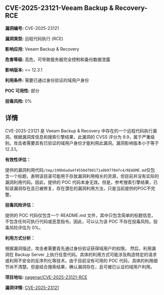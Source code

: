 ## CVE-2025-23121-Veeam Backup & Recovery-RCE

**漏洞编号:** CVE-2025-23121

**漏洞类型:** 远程代码执行 (RCE)

**影响应用:** Veeam Backup & Recovery

**危害等级:** 高危，可导致服务器完全控制和备份数据泄露

**影响版本:** <= 12.3.1

**利用条件:** 需要已通过身份验证的域用户身份

**POC 可用性:** 部分

**投毒风险:** 0%

## 详情

CVE-2025-23121 是 Veeam Backup & Recovery 中存在的一个远程代码执行漏洞。根据漏洞库信息和搜索引擎结果，此漏洞的 CVSS 评分为 9.9，属于严重级别。攻击者需要具有已验证的域用户身份才能利用此漏洞。漏洞影响版本小于等于12.3.1。

**有效性评估：**

提供的漏洞利用代码`/tmp/199b6ada4f4550df80171a9b97704fc4/README.md`仅包含一个标题，表明该目录可能用于存放漏洞利用相关的资源，但目前并没有实际的漏洞利用代码。因此，提供的 POC 代码本身无效。但是，参考搜索引擎结果，已知该漏洞存在且已被修复，存在潜在的漏洞利用方法，只是当前提供的POC不完整。

**投毒风险评估：**

提供的 POC 代码仅包含一个 README.md 文件，其中只包含简单的标题信息，不包含任何可执行代码或恶意指令。因此，可以认为该 POC 不存在投毒风险。投毒风险评估为 0%。

**利用方式分析：**

根据漏洞描述，攻击者需要首先通过身份验证获得域用户的权限。 然后，利用漏洞在 Backup Server 上执行任意代码。具体的利用方式可能涉及构造特定的请求或利用不安全的反序列化等技术。由于目前没有可用的 POC 代码，具体的利用细节尚不清楚。但是结合搜索结果，确认漏洞存在，且可被已认证的域用户利用。

**项目地址:** [nagenar/CVE-2025-23121-RCE](https://github.com/nagenar/CVE-2025-23121-RCE)

**漏洞详情:** [CVE-2025-23121](https://nvd.nist.gov/vuln/detail/CVE-2025-23121)